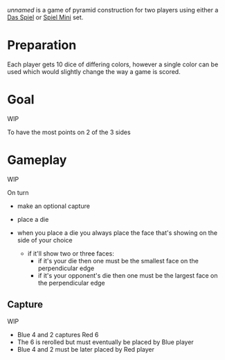 *unnamed* is a game of pyramid construction for two players using either a [Das Spiel]() or [Spiel Mini]() set.

Preparation
===========

Each player gets 10 dice of differing colors, however a single color can be used which would slightly change the way a game is scored.

Goal
====

WIP

To have the most points on 2 of the 3 sides

Gameplay
========

WIP

On turn
* make an optional capture
* place a die

* when you place a die you always place the face that's showing
  on the side of your choice
  - if it'll show two or three faces:
    - if it's your die then one must be the smallest 
      face on the perpendicular edge
    - if it's your opponent's die then one must be the
      largest face on the perpendicular edge

Capture
-------

WIP

- Blue 4 and 2 captures Red 6
- The 6 is rerolled but must eventually be placed by Blue player
- Blue 4 and 2 must be later placed by Red player

